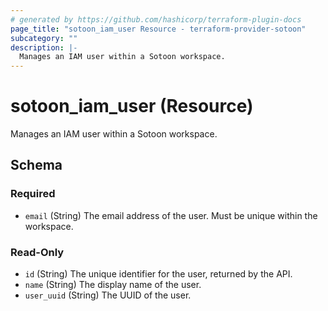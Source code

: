 ```yaml
---
# generated by https://github.com/hashicorp/terraform-plugin-docs
page_title: "sotoon_iam_user Resource - terraform-provider-sotoon"
subcategory: ""
description: |-
  Manages an IAM user within a Sotoon workspace.
---
```


# sotoon_iam_user (Resource)

Manages an IAM user within a Sotoon workspace.



<!-- schema generated by tfplugindocs -->
## Schema

### Required

- `email` (String) The email address of the user. Must be unique within the workspace.

### Read-Only

- `id` (String) The unique identifier for the user, returned by the API.
- `name` (String) The display name of the user.
- `user_uuid` (String) The UUID of the user.
